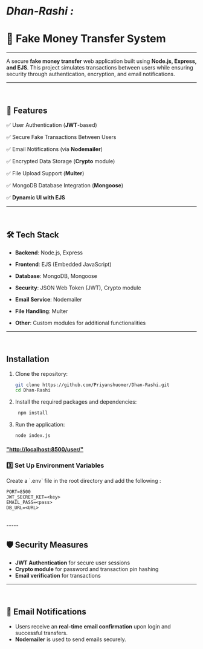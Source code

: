 # *Dhan-Rashi :*    
# **💸 Fake Money Transfer System**  


---

A secure **fake money transfer** web application built using **Node.js, Express, and EJS**. This project simulates transactions between users while ensuring security through authentication, encryption, and email notifications.  

---
<br>


## 🚀 **Features**  

✅ User Authentication (**JWT**-based)  

✅ Secure Fake Transactions Between Users  

✅ Email Notifications (via **Nodemailer**)  

✅ Encrypted Data Storage (**Crypto** module)  

✅ File Upload Support (**Multer**)  

✅ MongoDB Database Integration (**Mongoose**)  

✅ **Dynamic UI with EJS**  

---

<br>

## 🛠️ **Tech Stack**  

- **Backend**: Node.js, Express  

- **Frontend**: EJS (Embedded JavaScript)  

- **Database**: MongoDB, Mongoose  

- **Security**: JSON Web Token (JWT), Crypto module  

- **Email Service**: Nodemailer  

- **File Handling**: Multer  

- **Other**: Custom modules for additional functionalities  

---


<br>

## Installation
1. Clone the repository:
   ```bash
   git clone https://github.com/Priyanshuomer/Dhan-Rashi.git
   cd Dhan-Rashi
   ```
2. Install the required packages and dependencies:
   ```bash
    npm install
   ```
3. Run the application:
    ```bash
    node index.js
    ```

 <a href="http://localhost:8500/user/"><h4>"http://localhost:8500/user/"</h4></a>

### 3️⃣ Set Up Environment Variables

<p>  Create a `.env` file in the root directory and add the following : </p>

```env
PORT=8500
JWT_SECRET_KET=<key>
EMAIL_PASS=<pass>
DB_URL=<URL>
```

<br>
----- 


<br>

🛡️ **Security Measures**
-------------------------

*   **JWT Authentication** for secure user sessions
*   **Crypto module** for password and transaction pin hashing
*   **Email verification** for transactions

----------------



<br>


📧 **Email Notifications**
--------------------------

*   Users receive an <b>real-time</b> **email confirmation** upon login and successful transfers.
*   **Nodemailer** is used to send emails securely.
